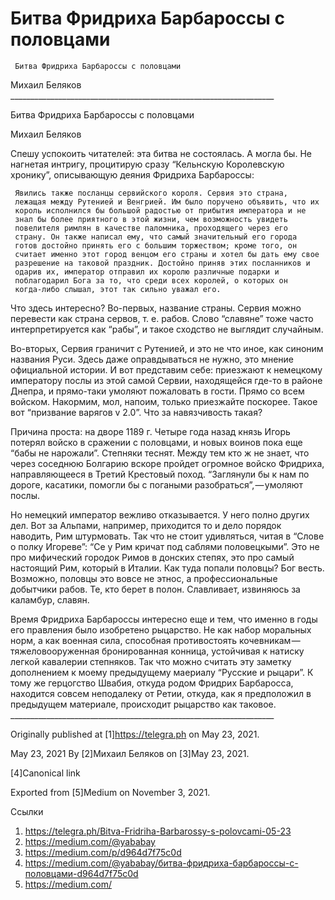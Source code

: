 #      Битва Фридриха Барбароссы с половцами
     Битва Фридриха Барбароссы с половцами

   Михаил Беляков
     __________________________________________________________________

Битва Фридриха Барбароссы с половцами

   Михаил Беляков

   Спешу успокоить читателей: эта битва не состоялась. А могла бы. Не
   нагнетая интригу, процитирую сразу “Кельнскую Королевскую хронику”,
   описывающую деяния Фридриха Барбароссы:

     Явились также посланцы сервийского короля. Сервия это страна,
     лежащая между Рутенией и Венгрией. Им было поручено объявить, что их
     король исполнился бы большой радостью от прибытия императора и не
     знал бы более приятного в этой жизни, чем возможность увидеть
     повелителя римлян в качестве паломника, проходящего через его
     страну. Он также написал ему, что самый значительный его города
     готов достойно принять его с большим торжеством; кроме того, он
     считает именно этот город венцом его страны и хотел бы дать ему свое
     разрешение на таковой праздник. Достойно приняв этих посланников и
     одарив их, император отправил их королю различные подарки и
     поблагодарил Бога за то, что среди всех королей, о которых он
     когда-либо слышал, этот так сильно уважал его.

   Что здесь интересно? Во-первых, название страны. Сервия можно перевести
   как страна сервов, т. е. рабов. Слово “славяне” тоже часто
   интерпретируется как “рабы”, и такое сходство не выглядит случайным.

   Во-вторых, Сервия граничит с Рутенией, и это не что иное, как синоним
   названия Руси. Здесь даже оправдываться не нужно, это мнение
   официальной истории. И вот представим себе: приезжают к немецкому
   императору послы из этой самой Сервии, находящейся где-то в районе
   Днепра, и прямо-таки умоляют пожаловать в гости. Прямо со всем войском.
   Накормим, мол, напоим, только приезжайте поскорее. Такое вот “призвание
   варягов v 2.0”. Что за навязчивость такая?

   Причина проста: на дворе 1189 г. Четыре года назад князь Игорь потерял
   войско в сражении с половцами, и новых воинов пока еще “бабы не
   нарожали”. Степняки теснят. Между тем кто ж не знает, что через
   соседнюю Болгарию вскоре пройдет огромное войско Фридриха,
   направляющееся в Третий Крестовый поход. “Заглянули бы к нам по дороге,
   касатики, помогли бы с погаными разобраться”, — умоляют послы.

   Но немецкий император вежливо отказывается. У него полно других дел.
   Вот за Альпами, например, приходится то и дело порядок наводить, Рим
   штурмовать. Так что не стоит удивляться, читая в “Слове о полку
   Игореве”: “Се у Рим кричат под саблями половецкыми”. Это не про
   мифический городок Римов в донских степях, это про самый настоящий Рим,
   который в Италии. Как туда попали половцы? Бог весть. Возможно, половцы
   это вовсе не этнос, а профессиональные добытчики рабов. Те, кто берет в
   полон. Славливает, извиняюсь за каламбур, славян.

   Время Фридриха Барбароссы интересно еще и тем, что именно в годы его
   правления было изобретено рыцарство. Не как набор моральных норм, а как
   военная сила, способная противостоять кочевникам — тяжеловооруженная
   бронированная конница, устойчивая к натиску легкой кавалерии степняков.
   Так что можно считать эту заметку дополнением к моему предыдущему
   маериалу “Русские и рыцари”. К тому же герцогство Швабия, откуда родом
   Фридрих Барбаросса, находится совсем неподалеку от Ретии, откуда, как я
   предположил в предыдущем материале, происходит рыцарство как таковое.
     __________________________________________________________________

   Originally published at [1]https://telegra.ph on May 23, 2021.

<time>May 23, 2021</time>
   By [2]Михаил Беляков on [3]May 23, 2021.

   [4]Canonical link

   Exported from [5]Medium on November 3, 2021.

Ссылки

   1. https://telegra.ph/Bitva-Fridriha-Barbarossy-s-polovcami-05-23
   2. https://medium.com/@yababay
   3. https://medium.com/p/d964d7f75c0d
   4. https://medium.com/@yababay/битва-фридриха-барбароссы-с-половцами-d964d7f75c0d
   5. https://medium.com/
